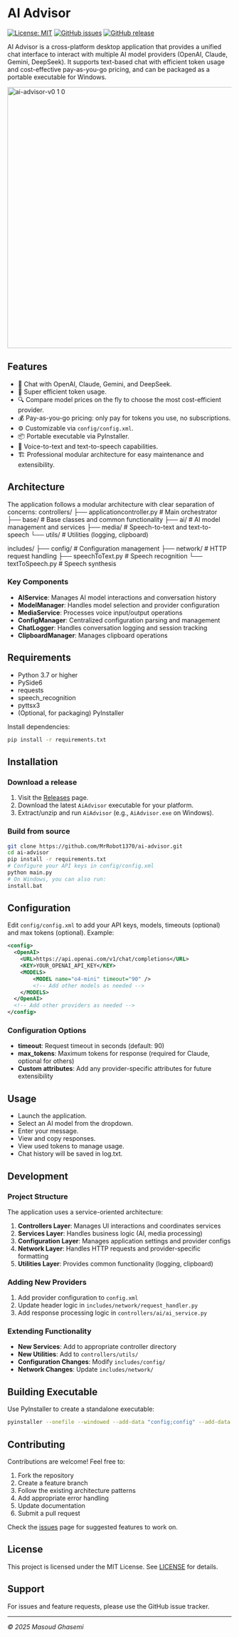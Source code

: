  # AI Advisor
 
 [![License: MIT](https://img.shields.io/badge/license-MIT-green.svg)](LICENSE)
 [![GitHub issues](https://img.shields.io/github/issues/MrRobot1370/ai-advisor?style=flat)](https://github.com/MrRobot1370/ai-advisor/issues)
 [![GitHub release](https://img.shields.io/github/v/release/MrRobot1370/ai-advisor?style=flat)](https://github.com/MrRobot1370/ai-advisor/releases)

 AI Advisor is a cross-platform desktop application that provides a unified chat interface to interact with multiple AI model providers (OpenAI, Claude, Gemini, DeepSeek). It supports text-based chat with efficient token usage and cost-effective pay-as-you-go pricing, and can be packaged as a portable executable for Windows.

<img width="752" height="586" alt="ai-advisor-v0 1 0" src="https://github.com/user-attachments/assets/7f5f4ccf-3805-404a-8ce4-f6bb5a5c7665" />

 ## Features
 
 - 💬 Chat with OpenAI, Claude, Gemini, and DeepSeek.
 - 🚀 Super efficient token usage.
 - 🔍 Compare model prices on the fly to choose the most cost-efficient provider.
 - 💰 Pay-as-you-go pricing: only pay for tokens you use, no subscriptions.
 - ⚙️ Customizable via `config/config.xml`.
 - 📦 Portable executable via PyInstaller.
 - 🎤 Voice-to-text and text-to-speech capabilities.
 - 🏗️ Professional modular architecture for easy maintenance and extensibility.
 
 ## Architecture

 The application follows a modular architecture with clear separation of concerns:
 controllers/
 ├── applicationcontroller.py      # Main orchestrator
 ├── base/                         # Base classes and common functionality
 ├── ai/                           # AI model management and services
 ├── media/                        # Speech-to-text and text-to-speech
 └── utils/                        # Utilities (logging, clipboard)

 includes/
 ├── config/                       # Configuration management
 ├── network/                      # HTTP request handling
 ├── speechToText.py               # Speech recognition
 └── textToSpeech.py               # Speech synthesis
 
 ### Key Components
 
 - **AIService**: Manages AI model interactions and conversation history
 - **ModelManager**: Handles model selection and provider configuration
 - **MediaService**: Processes voice input/output operations
 - **ConfigManager**: Centralized configuration parsing and management
 - **ChatLogger**: Handles conversation logging and session tracking
 - **ClipboardManager**: Manages clipboard operations
 
 ## Requirements
 
 - Python 3.7 or higher
 - PySide6
 - requests
 - speech_recognition
 - pyttsx3
 - (Optional, for packaging) PyInstaller
 
 Install dependencies:
 
 ```bash
 pip install -r requirements.txt
 ```
 
 ## Installation
 
 ### Download a release
 
 1. Visit the [Releases](https://github.com/MrRobot1370/ai-advisor/releases) page.
 2. Download the latest `AiAdvisor` executable for your platform.
 3. Extract/unzip and run `AiAdvisor` (e.g., `AiAdvisor.exe` on Windows).
 
 ### Build from source
 
 ```bash
 git clone https://github.com/MrRobot1370/ai-advisor.git
 cd ai-advisor
 pip install -r requirements.txt
 # Configure your API keys in config/config.xml
 python main.py
 # On Windows, you can also run:
 install.bat
 ```
 
 ## Configuration
 
 Edit `config/config.xml` to add your API keys, models, timeouts (optional) and max tokens (optional). Example:
 
 ```xml
 <config>
   <OpenAI>
     <URL>https://api.openai.com/v1/chat/completions</URL>
     <KEY>YOUR_OPENAI_API_KEY</KEY>
     <MODELS>
         <MODEL name="o4-mini" timeout="90" />
         <!-- Add other models as needed -->
     </MODELS>
   </OpenAI>
   <!-- Add other providers as needed -->
 </config>
 ```
 
 ### Configuration Options

 - **timeout**: Request timeout in seconds (default: 90)
 - **max_tokens**: Maximum tokens for response (required for Claude, optional for others)
 - **Custom attributes**: Add any provider-specific attributes for future extensibility
 
 ## Usage
 
 - Launch the application.
 - Select an AI model from the dropdown.
 - Enter your message.
 - View and copy responses.
 - View used tokens to manage usage.
 - Chat history will be saved in log.txt.
 
 ## Development

 ### Project Structure
 
 The application uses a service-oriented architecture:
 
 1. **Controllers Layer**: Manages UI interactions and coordinates services
 2. **Services Layer**: Handles business logic (AI, media processing)
 3. **Configuration Layer**: Manages application settings and provider configs
 4. **Network Layer**: Handles HTTP requests and provider-specific formatting
 5. **Utilities Layer**: Provides common functionality (logging, clipboard)
 
 ### Adding New Providers
 
 1. Add provider configuration to `config.xml`
 2. Update header logic in `includes/network/request_handler.py`
 3. Add response processing logic in `controllers/ai/ai_service.py`
 
 ### Extending Functionality
 
 - **New Services**: Add to appropriate controller directory
 - **New Utilities**: Add to `controllers/utils/`
 - **Configuration Changes**: Modify `includes/config/`
 - **Network Changes**: Update `includes/network/`
 
 ## Building Executable
 
 Use PyInstaller to create a standalone executable:
 
  ```bash
 pyinstaller --onefile --windowed --add-data "config;config" --add-data "icons;icons" main.py
 ```
 
 ## Contributing
 
 Contributions are welcome! Feel free to:
 
 1. Fork the repository
 2. Create a feature branch
 3. Follow the existing architecture patterns
 4. Add appropriate error handling
 5. Update documentation
 6. Submit a pull request
 
 Check the [issues](https://github.com/MrRobot1370/ai-advisor/issues) page for suggested features to work on.
 
 ## License
 
 This project is licensed under the MIT License. See [LICENSE](LICENSE) for details.
 
 ## Support

 For issues and feature requests, please use the GitHub issue tracker.
 
 ---
 
 *© 2025 Masoud Ghasemi*
